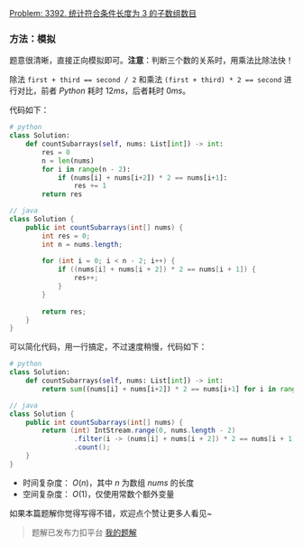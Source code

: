 [Problem: 3392. 统计符合条件长度为 3 的子数组数目](https://leetcode.cn/problems/count-subarrays-of-length-three-with-a-condition/description/)

### 方法：模拟

题意很清晰，直接正向模拟即可。**注意**：判断三个数的关系时，用乘法比除法快！

除法 `first + third == second / 2` 和乘法 `(first + third) * 2 == second` 进行对比，前者 $Python$ 耗时 $12ms$，后者耗时 $0ms$。

代码如下：

```Python
# python
class Solution:
    def countSubarrays(self, nums: List[int]) -> int:
        res = 0
        n = len(nums)
        for i in range(n - 2):
            if (nums[i] + nums[i+2]) * 2 == nums[i+1]:
                res += 1
        return res
```

```Java
// java
class Solution {
    public int countSubarrays(int[] nums) {
        int res = 0;
        int n = nums.length;
        
        for (int i = 0; i < n - 2; i++) {
            if ((nums[i] + nums[i + 2]) * 2 == nums[i + 1]) {
                res++;
            }
        }
        
        return res;
    }
}
```

可以简化代码，用一行搞定，不过速度稍慢，代码如下：

```Python
# python
class Solution:
    def countSubarrays(self, nums: List[int]) -> int:
        return sum((nums[i] + nums[i+2]) * 2 == nums[i+1] for i in range(len(nums)-2))
```

```Java
// java
class Solution {
    public int countSubarrays(int[] nums) {
        return (int) IntStream.range(0, nums.length - 2)
                .filter(i -> (nums[i] + nums[i + 2]) * 2 == nums[i + 1])
                .count();
    }
}
```

- 时间复杂度： $O(n)$，其中 $n$ 为数组 $nums$ 的长度
- 空间复杂度： $O(1)$，仅使用常数个额外变量

如果本篇题解你觉得写得不错，欢迎点个赞让更多人看见~

> 题解已发布力扣平台 [我的题解](https://leetcode.cn/problems/count-subarrays-of-length-three-with-a-condition/solutions/3663197/mo-ni-cheng-fa-bi-chu-fa-kuai-jian-ji-yi-wpwv/)
